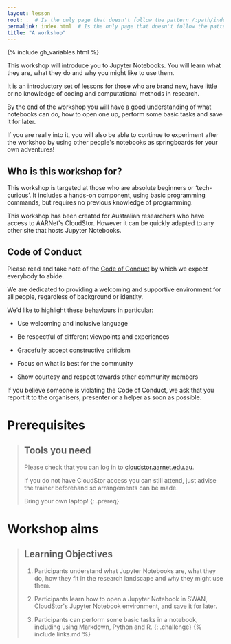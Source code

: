 ```yaml
---
layout: lesson
root: .  # Is the only page that doesn't follow the pattern /:path/index.html
permalink: index.html  # Is the only page that doesn't follow the pattern /:path/index.html
title: "A workshop"
---
```

{% include gh_variables.html %}

This workshop will introduce you to Jupyter Notebooks.
You will learn what they are, what they do and why you might like to use them.

It is an introductory set of lessons for those who are brand new, have little or
 no knowledge of coding and computational methods in research.

By the end of the workshop you will have a good understanding of what notebooks
 can do, how to open one up, perform some basic tasks and save it for later.

If you are really into it, you will also be able to continue to experiment after
 the workshop by using other people's notebooks as springboards for your own
  adventures!

## Who is this workshop for?

This workshop is targeted at those who are absolute beginners or ‘tech-curious’.
 It includes a hands-on component, using basic programming commands,
 but requires no previous knowledge of programming.

This workshop has been created for Australian researchers who have access to AARNet's CloudStor.
However it can be quickly adapted to any other site that hosts Jupyter Notebooks.

## Code of Conduct 

Please read and take note of the [Code of Conduct](https://docs.carpentries.org/topic_folders/policies/code-of-conduct.html) by which we expect everybody to abide.

We are dedicated to providing a welcoming and supportive environment for all people, regardless of background or identity.

We’d like to highlight these behaviours in particular:


* Use welcoming and inclusive language

* Be respectful of different viewpoints and experiences

* Gracefully accept constructive criticism

* Focus on what is best for the community

* Show courtesy and respect towards other community members


If you believe someone is violating the Code of Conduct, we ask that you report it to the organisers, presenter or a helper as soon as possible. 

# Prerequisites

>## Tools you need
>
>Please check that you can log in to [cloudstor.aarnet.edu.au](https://cloudstor.aarnet.edu.au).
>
>If you do not have CloudStor access you can still attend, just advise the trainer beforehand so arrangements can be made.
>
>Bring your own laptop!
{: .prereq}

# Workshop aims

>## Learning Objectives
>
>1. Participants understand what Jupyter Notebooks are, what they do, how they fit in the research landscape and why they might use them.
>
>2. Participants learn how to open a Jupyter Notebook in SWAN, CloudStor's Jupyter Notebook environment, and save it for later.
>
>3. Participants can perform some basic tasks in a notebook, including using Markdown, Python and R.
{: .challenge}
{% include links.md %}
